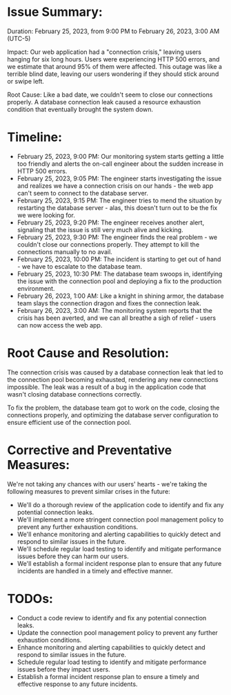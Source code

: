 # Issue Summary:

Duration: February 25, 2023, from 9:00 PM to February 26, 2023, 3:00 AM (UTC-5)

Impact: Our web application had a "connection crisis," leaving users hanging for six long hours. Users were experiencing HTTP 500 errors, and we estimate that around 95% of them were affected. This outage was like a terrible blind date, leaving our users wondering if they should stick around or swipe left.

Root Cause: Like a bad date, we couldn't seem to close our connections properly. A database connection leak caused a resource exhaustion condition that eventually brought the system down.

# Timeline:

* February 25, 2023, 9:00 PM: Our monitoring system starts getting a little too friendly and alerts the on-call engineer about the sudden increase in HTTP 500 errors.
* February 25, 2023, 9:05 PM: The engineer starts investigating the issue and realizes we have a connection crisis on our hands - the web app can't seem to connect to the database server.
* February 25, 2023, 9:15 PM: The engineer tries to mend the situation by restarting the database server - alas, this doesn't turn out to be the fix we were looking for.
* February 25, 2023, 9:20 PM: The engineer receives another alert, signaling that the issue is still very much alive and kicking.
* February 25, 2023, 9:30 PM: The engineer finds the real problem - we couldn't close our connections properly. They attempt to kill the connections manually to no avail.
* February 25, 2023, 10:00 PM: The incident is starting to get out of hand - we have to escalate to the database team.
* February 25, 2023, 10:30 PM: The database team swoops in, identifying the issue with the connection pool and deploying a fix to the production environment.
* February 26, 2023, 1:00 AM: Like a knight in shining armor, the database team slays the connection dragon and fixes the connection leak.
* February 26, 2023, 3:00 AM: The monitoring system reports that the crisis has been averted, and we can all breathe a sigh of relief - users can now access the web app.
# Root Cause and Resolution:

The connection crisis was caused by a database connection leak that led to the connection pool becoming exhausted, rendering any new connections impossible. The leak was a result of a bug in the application code that wasn't closing database connections correctly.

To fix the problem, the database team got to work on the code, closing the connections properly, and optimizing the database server configuration to ensure efficient use of the connection pool.

# Corrective and Preventative Measures:

We're not taking any chances with our users' hearts - we're taking the following measures to prevent similar crises in the future:

* We'll do a thorough review of the application code to identify and fix any potential connection leaks.
* We'll implement a more stringent connection pool management policy to prevent any further exhaustion conditions.
* We'll enhance monitoring and alerting capabilities to quickly detect and respond to similar issues in the future.
* We'll schedule regular load testing to identify and mitigate performance issues before they can harm our users.
* We'll establish a formal incident response plan to ensure that any future incidents are handled in a timely and effective manner.
# TODOs:

* Conduct a code review to identify and fix any potential connection leaks.
* Update the connection pool management policy to prevent any further exhaustion conditions.
* Enhance monitoring and alerting capabilities to quickly detect and respond to similar issues in the future.
* Schedule regular load testing to identify and mitigate performance issues before they impact users.
* Establish a formal incident response plan to ensure a timely and effective response to any future incidents.
